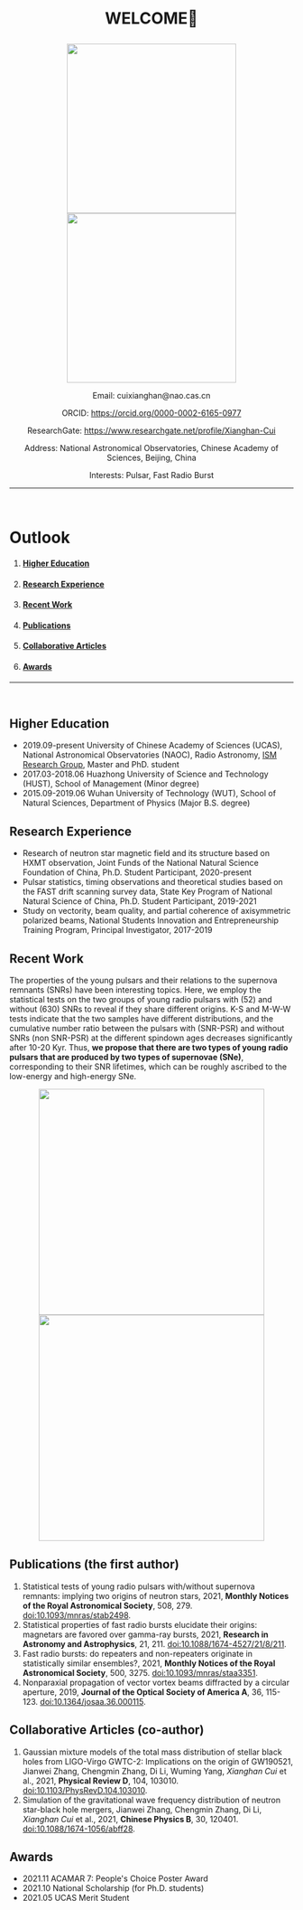 <h1><p align="center"> WELCOME👋 </p> </h1>

<p align="center">
<img src="https://user-images.githubusercontent.com/98388425/151273588-16aa7152-a27e-4c9b-ad1e-414caf0aaf70.jpg" width="300"/> <img src="https://user-images.githubusercontent.com/98388425/151273596-ce60c591-890a-4545-b879-ade673dabfb3.jpg" width="300"/>
</p> 



<p align="center">
Email: cuixianghan@nao.cas.cn
</p> 

<p align="center">
ORCID: <a href="https://orcid.org/0000-0002-6165-0977" target='_blank' title='WELCOME to my ORCID👋'>https://orcid.org/0000-0002-6165-0977</a>
</p> 

<p align="center">
ResearchGate: <a href="https://www.researchgate.net/profile/Xianghan-Cui" target='_blank' title='WELCOME to my ResearchGate👋'>https://www.researchgate.net/profile/Xianghan-Cui</a>
</p> 

<p align="center">
Address: National Astronomical Observatories, Chinese Academy of Sciences, Beijing, China
</p>

<p align="center">
Interests: Pulsar, Fast Radio Burst
</p> 

***

<br>

# Outlook
1. <h4><a href="https://xianghancui.github.io/#higher-education" target='_blank' >Higher Education</a></h4>
2. <h4><a href="https://xianghancui.github.io/#research-experience" target='_blank' >Research Experience</a></h4>
3. <h4><a href="https://xianghancui.github.io/#recent-work" target='_blank' >Recent Work</a></h4>
4. <h4><a href="https://xianghancui.github.io/#publications-the-first-author" target='_blank' >Publications</a></h4>
5. <h4><a href="https://xianghancui.github.io/#collaborative-articles-co-author" target='_blank' >Collaborative Articles</a></h4>
6. <h4><a href="https://xianghancui.github.io/#awards" target='_blank' >Awards</a></h4>

***

<br>

## Higher Education
- 2019.09-present  University of Chinese Academy of Sciences (UCAS), National Astronomical Observatories (NAOC), Radio Astronomy, <a href="http://groups.bao.ac.cn/ism/" target='_blank' title='WELCOME to visit ISM👋'>ISM Research Group</a>, Master and PhD. student
- 2017.03-2018.06  Huazhong University of Science and Technology (HUST), School of Management (Minor degree)
- 2015.09-2019.06  Wuhan University of Technology (WUT), School of Natural Sciences, Department of Physics (Major B.S. degree)

## Research Experience
- Research of neutron star magnetic field and its structure based on HXMT observation, Joint Funds of the National Natural Science Foundation of China, Ph.D. Student Participant, 2020-present
- Pulsar statistics, timing observations and theoretical studies based on the FAST drift scanning survey data, State Key Program of National Natural Science of China, Ph.D. Student Participant, 2019-2021
- Study on vectority, beam quality, and partial coherence of axisymmetric polarized beams, National Students Innovation and Entrepreneurship Training Program, Principal Investigator, 2017-2019

## Recent Work

The properties of the young pulsars and their relations to the supernova remnants (SNRs) have been interesting topics.
Here, we employ the statistical tests on the two groups of young radio pulsars with (52) and without (630) SNRs to reveal if they share different origins.
K-S and M-W-W tests indicate that the two samples have different distributions, and the cumulative number ratio between the pulsars with (SNR-PSR) and without SNRs (non SNR-PSR) at the different spindown ages decreases significantly after 10-20 Kyr.
Thus, **we propose that there are two types of young radio pulsars that are produced by two types of supernovae (SNe)**, corresponding to their SNR lifetimes, which can be roughly ascribed to the low-energy and high-energy SNe.

<p align="center">
<img src="https://user-images.githubusercontent.com/98388425/151129757-63b6c26d-b8e8-481f-9ae5-f817f99dfc6b.png" width="400" />  <img src="https://user-images.githubusercontent.com/98388425/151129773-22031b72-4f86-4fc6-9de0-d3759f453cd6.png" width="400" />
</p>

## Publications (the first author)

1. Statistical tests of young radio pulsars with/without supernova remnants: implying two origins of neutron stars, 2021, **Monthly Notices of the Royal Astronomical Society**, 508, 279. [doi:10.1093/mnras/stab2498](https://doi.org/10.1093/mnras/stab2498).
2. Statistical properties of fast radio bursts elucidate their origins: magnetars are favored over gamma-ray bursts, 2021, **Research in Astronomy and Astrophysics**, 21, 211. [doi:10.1088/1674-4527/21/8/211](https://doi.org/10.1088/1674-4527/21/8/211).
3. Fast radio bursts: do repeaters and non-repeaters originate in statistically similar ensembles?, 2021, **Monthly Notices of the Royal Astronomical Society**,  500, 3275. [doi:10.1093/mnras/staa3351](https://doi.org/10.1093/mnras/staa3351).
4. Nonparaxial propagation of vector vortex beams diffracted by a circular aperture, 2019, **Journal of the Optical Society of America A**, 36, 115-123. [doi:10.1364/josaa.36.000115](https://doi.org/10.1364/josaa.36.000115).

## Collaborative Articles (co-author)

1. Gaussian mixture models of the total mass distribution of stellar black holes from LIGO-Virgo GWTC-2: Implications on the origin of GW190521, Jianwei Zhang, Chengmin Zhang, Di Li, Wuming Yang, *Xianghan Cui* et al., 2021, **Physical Review D**, 104, 103010. [doi:10.1103/PhysRevD.104.103010](https://doi.org/10.1103/PhysRevD.104.103010).
2. Simulation of the gravitational wave frequency distribution of neutron star-black hole mergers, Jianwei Zhang, Chengmin Zhang, Di Li, *Xianghan Cui* et al., 2021, **Chinese Physics B**, 30, 120401. [doi:10.1088/1674-1056/abff28](https://doi.org/10.1088/1674-1056/abff28).

## Awards

- 2021.11 ACAMAR 7: People's Choice Poster Award
- 2021.10 National Scholarship (for Ph.D. students)
- 2021.05 UCAS Merit Student

<br>
<br>
<br>
